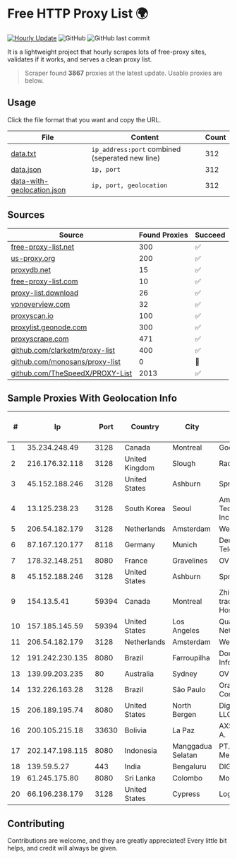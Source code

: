 
# Free HTTP Proxy List 🌍

[![Hourly Update](https://github.com/mertguvencli/http-proxy-list/actions/workflows/main.yml/badge.svg?branch=main)](https://github.com/mertguvencli/http-proxy-list/actions/workflows/main.yml)
![GitHub](https://img.shields.io/github/license/mertguvencli/http-proxy-list)
![GitHub last commit](https://img.shields.io/github/last-commit/mertguvencli/http-proxy-list)

It is a lightweight project that hourly scrapes lots of free-proxy sites, validates if it works, and serves a clean proxy list.


> Scraper found **3867** proxies at the latest update. Usable proxies are below.

## Usage

Click the file format that you want and copy the URL.


|File|Content|Count|
|----|-------|-----|
|[data.txt](https://raw.githubusercontent.com/mertguvencli/http-proxy-list/main/proxy-list/data.txt)|`ip_address:port` combined (seperated new line)|312|
|[data.json](https://raw.githubusercontent.com/mertguvencli/http-proxy-list/main/proxy-list/data.json)|`ip, port`|312|
|[data-with-geolocation.json](https://raw.githubusercontent.com/mertguvencli/http-proxy-list/main/proxy-list/data-with-geolocation.json)|`ip, port, geolocation`|312|

## Sources

|Source|Found Proxies|Succeed|
|------|-------------|-------|
|[free-proxy-list.net](https://free-proxy-list.net)|300|✅|
|[us-proxy.org](https://www.us-proxy.org)|200|✅|
|[proxydb.net](http://proxydb.net)|15|✅|
|[free-proxy-list.com](https://free-proxy-list.com/?page=&port=&type%5B%5D=http&type%5B%5D=https&up_time=0&search=Search)|10|✅|
|[proxy-list.download](https://www.proxy-list.download/HTTP)|26|✅|
|[vpnoverview.com](https://vpnoverview.com/privacy/anonymous-browsing/free-proxy-servers)|32|✅|
|[proxyscan.io](https://www.proxyscan.io)|100|✅|
|[proxylist.geonode.com](https://proxylist.geonode.com/api/proxy-list?limit=300&page=1&sort_by=lastChecked&sort_type=desc&protocols=http,https)|300|✅|
|[proxyscrape.com](https://api.proxyscrape.com/v2/?request=displayproxies&protocol=http&timeout=10000&country=all&ssl=all&anonymity=all)|471|✅|
|[github.com/clarketm/proxy-list](https://raw.githubusercontent.com/clarketm/proxy-list/master/proxy-list-raw.txt)|400|✅|
|[github.com/monosans/proxy-list](https://raw.githubusercontent.com/monosans/proxy-list/main/proxies/http.txt)|0|🚫|
|[github.com/TheSpeedX/PROXY-List](https://raw.githubusercontent.com/TheSpeedX/PROXY-List/master/http.txt)|2013|✅|


## Sample Proxies With Geolocation Info

|#|Ip|Port|Country|City|Internet Service Provider|
|-|--|----|-------|----|-------------------------|
|1|35.234.248.49|3128|Canada|Montreal|Google LLC|
|2|216.176.32.118|3128|United Kingdom|Slough|Rackdog, LLC|
|3|45.152.188.246|3128|United States|Ashburn|Sprint|
|4|13.125.238.23|3128|South Korea|Seoul|Amazon Technologies Inc.|
|5|206.54.182.179|3128|Netherlands|Amsterdam|Webzilla B.V.|
|6|87.167.120.177|8118|Germany|Munich|Deutsche Telekom AG|
|7|178.32.148.251|8080|France|Gravelines|OVH SAS|
|8|45.152.188.246|3128|United States|Ashburn|Sprint|
|9|154.13.5.41|59394|Canada|Montreal|Zhihua Lu trading as HostHub|
|10|157.185.145.59|59394|United States|Los Angeles|Quantil Networks Inc|
|11|206.54.182.179|3128|Netherlands|Amsterdam|Webzilla B.V.|
|12|191.242.230.135|8080|Brazil|Farroupilha|Domi Informatica|
|13|139.99.203.235|80|Australia|Sydney|OVH SAS|
|14|132.226.163.28|3128|Brazil|São Paulo|Oracle Corporation|
|15|206.189.195.74|8080|United States|North Bergen|DigitalOcean, LLC|
|16|200.105.215.18|33630|Bolivia|La Paz|AXS Bolivia S. A.|
|17|202.147.198.115|8080|Indonesia|Manggadua Selatan|PT. MNC Kabel Mediacom|
|18|139.59.5.27|443|India|Bengaluru|DIGITALOCEAN|
|19|61.245.175.80|8080|Sri Lanka|Colombo|Mobitel Pvt Ltd|
|20|66.196.238.179|3128|United States|Cypress|Logix|



## Contributing

Contributions are welcome, and they are greatly appreciated! Every
little bit helps, and credit will always be given.

